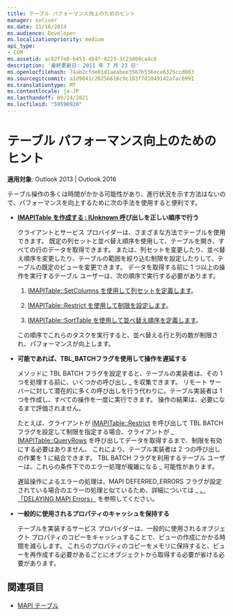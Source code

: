 ```yaml
---
title: テーブル パフォーマンス向上のためのヒント
manager: soliver
ms.date: 11/16/2014
ms.audience: Developer
ms.localizationpriority: medium
api_type:
- COM
ms.assetid: ac82f7e8-6453-4b4f-8223-3c23d09ca4c6
description: '最終更新日: 2011 年 7 月 23 日'
ms.openlocfilehash: 74ab2cfde01d1aeabee3567b556ece6325ccd003
ms.sourcegitcommit: a1d9041c20256616c9c183f7d1049142a7ac6991
ms.translationtype: MT
ms.contentlocale: ja-JP
ms.lasthandoff: 09/24/2021
ms.locfileid: "59590920"
---
```

# <a name="tips-for-better-table-performance"></a>テーブル パフォーマンス向上のためのヒント
  
**適用対象**: Outlook 2013 | Outlook 2016 
  
テーブル操作の多くは時間がかかる可能性があり、進行状況を示す方法はないので、パフォーマンスを向上するために次の手法を使用すると便利です。
  
- **[IMAPITable を作成する : IUnknown 呼](imapitableiunknown.md)び出しを正しい順序で行う**
    
   クライアントとサービス プロバイダーは、さまざまな方法でテーブルを使用できます。 既定の列セットと並べ替え順序を使用して、テーブルを開き、すべての行のデータを取得できます。 または、列セットを変更したり、並べ替え順序を変更したり、テーブルの範囲を絞り込む制限を設定したりして、テーブルの既定のビューを変更できます。 データを取得する前に 1 つ以上の操作を実行するテーブル ユーザーは、次の順序で実行する必要があります。
    
    1. [IMAPITable::SetColumns を使用して列セットを定義します](imapitable-setcolumns.md)。
        
    2. [IMAPITable::Restrict を使用して制限を設定します](imapitable-restrict.md)。
        
    3. [IMAPITable::SortTable を使用して並べ替え順序を定義します](imapitable-sorttable.md)。
    
    この順序でこれらのタスクを実行すると、並べ替える行と列の数が制限され、パフォーマンスが向上します。
    
- **可能であれば、TBL_BATCHフラグを使用して操作を遅延する**
    
    メソッドに TBL BATCH フラグを設定すると、テーブルの実装者は、その 1 つを処理する前に、いくつかの呼び出し \_ を収集できます。 リモート サーバーに対して潜在的に多くの呼び出しを行う代わりに。テーブル実装者は 1 つを作成し、すべての操作を一度に実行できます。 操作の結果は、必要になるまで評価されません。 
    
    たとえば、クライアントが [IMAPITable::Restrict](imapitable-restrict.md) を呼び出して TBL BATCH フラグを設定して制限を指定する場合、クライアントが \_ [IMAPITable::QueryRows](imapitable-queryrows.md) を呼び出してデータを取得するまで、制限を有効にする必要はありません。 これにより、テーブル実装者は 2 つの呼び出しの作業を 1 に結合できます。 TBL BATCH フラグを利用するテーブル ユーザーは、これらの条件下でのエラー処理が複雑になる \_ 可能性があります。 
    
    遅延操作によるエラーの処理は、MAPI DEFERRED_ERRORS フラグが設定されている場合のエラーの処理と似ているため、詳細については \_ [、「DELAYING MAPI Errors」](deferring-mapi-errors.md) を参照してください。 
    
- **一般的に使用されるプロパティのキャッシュを保持する**
    
    テーブルを実装するサービス プロバイダーは、一般的に使用されるオブジェクト プロパティのコピーをキャッシュすることで、ビューの作成にかかる時間を減らします。 これらのプロパティのコピーをメモリに保持すると、ビューを再作成する必要があるごとにオブジェクトから取得する必要が省ける必要があります。
    
## <a name="see-also"></a>関連項目

- [MAPI テーブル](mapi-tables.md)

